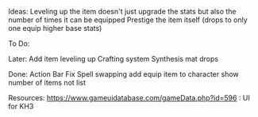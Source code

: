 Ideas:
Leveling up the item doesn't just upgrade the stats but also the number of times it can be equipped
Prestige the item itself (drops to only one equip higher base stats)

To Do:

Later:
Add item leveling up
Crafting system
Synthesis mat drops

Done:
Action Bar
Fix Spell swapping
add equip item to character
show number of items not list

Resources:
https://www.gameuidatabase.com/gameData.php?id=596 : UI for KH3
